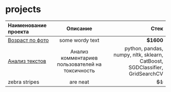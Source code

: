 # projects

| Наименование проекта                  | Описание  | Стек |
|:----------------------------------------|:---------------:| -------------:|
| [Возраст по фото](https://github.com/Nikopoll01/portfolio/tree/main/age_by_photo)| some wordy text |     **$1600** |
| [Анализ текстов]()          | Анализ комментариев пользователей на токсичность| python, pandas, numpy, nltk, sklearn, CatBoost, SGDClassifier, GridSearchCV|
| zebra stripes     | are neat        |        ~~$1~~ |


